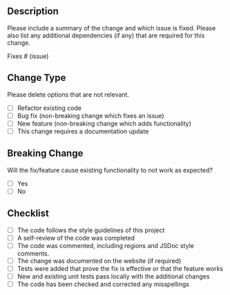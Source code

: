 ## Description

Please include a summary of the change and which issue is fixed. Please also list any additional dependencies (if any) that are required for this change.

Fixes # (issue)

## Change Type

Please delete options that are not relevant.

- [ ] Refactor existing code
- [ ] Bug fix (non-breaking change which fixes an issue)
- [ ] New feature (non-breaking change which adds functionality)
- [ ] This change requires a documentation update

## Breaking Change

Will the fix/feature cause existing functionality to not work as expected?

- [ ] Yes
- [ ] No

## Checklist
 
- [ ] The code follows the style guidelines of this project
- [ ] A self-review of the code was completed
- [ ] The code was commented, including regions and JSDoc style comments.
- [ ] The change was documented on the website (if required)
- [ ] Tests were added that prove the fix is effective or that the feature works
- [ ] New and existing unit tests pass locally with the additional changes
- [ ] The code has been checked and corrected any misspellings